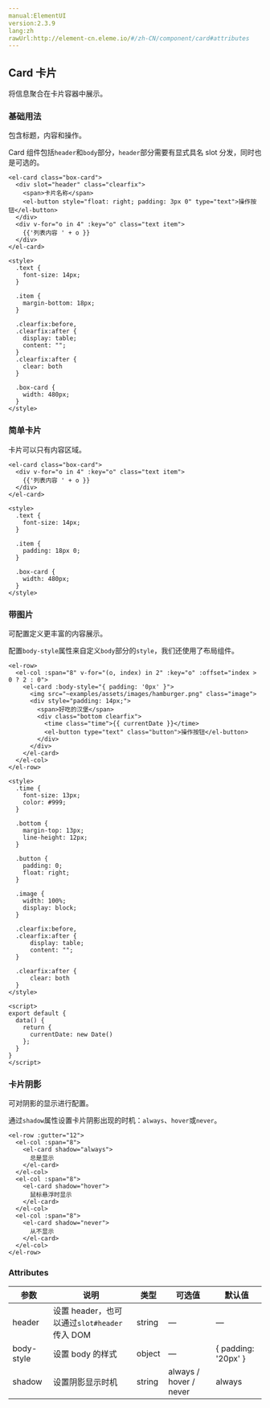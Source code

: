 ```yaml
---
manual:ElementUI
version:2.3.9
lang:zh
rawUrl:http://element-cn.eleme.io/#/zh-CN/component/card#attributes
---
```



## Card 卡片<a name="card-qia-pian"></a>


将信息聚合在卡片容器中展示。


### 基础用法<a name="ji-chu-yong-fa"></a>


包含标题，内容和操作。



Card 组件包括`header`和`body`部分，`header`部分需要有显式具名 slot 分发，同时也是可选的。



```
<el-card class="box-card">
  <div slot="header" class="clearfix">
    <span>卡片名称</span>
    <el-button style="float: right; padding: 3px 0" type="text">操作按钮</el-button>
  </div>
  <div v-for="o in 4" :key="o" class="text item">
    {{'列表内容 ' + o }}
  </div>
</el-card>

<style>
  .text {
    font-size: 14px;
  }

  .item {
    margin-bottom: 18px;
  }

  .clearfix:before,
  .clearfix:after {
    display: table;
    content: "";
  }
  .clearfix:after {
    clear: both
  }

  .box-card {
    width: 480px;
  }
</style>

```




### 简单卡片<a name="jian-dan-qia-pian"></a>


卡片可以只有内容区域。


```
<el-card class="box-card">
  <div v-for="o in 4" :key="o" class="text item">
    {{'列表内容 ' + o }}
  </div>
</el-card>

<style>
  .text {
    font-size: 14px;
  }

  .item {
    padding: 18px 0;
  }

  .box-card {
    width: 480px;
  }
</style>

```




### 带图片<a name="dai-tu-pian"></a>


可配置定义更丰富的内容展示。



配置`body-style`属性来自定义`body`部分的`style`，我们还使用了布局组件。



```
<el-row>
  <el-col :span="8" v-for="(o, index) in 2" :key="o" :offset="index > 0 ? 2 : 0">
    <el-card :body-style="{ padding: '0px' }">
      <img src="~examples/assets/images/hamburger.png" class="image">
      <div style="padding: 14px;">
        <span>好吃的汉堡</span>
        <div class="bottom clearfix">
          <time class="time">{{ currentDate }}</time>
          <el-button type="text" class="button">操作按钮</el-button>
        </div>
      </div>
    </el-card>
  </el-col>
</el-row>

<style>
  .time {
    font-size: 13px;
    color: #999;
  }
  
  .bottom {
    margin-top: 13px;
    line-height: 12px;
  }

  .button {
    padding: 0;
    float: right;
  }

  .image {
    width: 100%;
    display: block;
  }

  .clearfix:before,
  .clearfix:after {
      display: table;
      content: "";
  }
  
  .clearfix:after {
      clear: both
  }
</style>

<script>
export default {
  data() {
    return {
      currentDate: new Date()
    };
  }
}
</script>

```




### 卡片阴影<a name="qia-pian-yin-ying"></a>


可对阴影的显示进行配置。



通过`shadow`属性设置卡片阴影出现的时机：`always`、`hover`或`never`。



```
<el-row :gutter="12">
  <el-col :span="8">
    <el-card shadow="always">
      总是显示
    </el-card>
  </el-col>
  <el-col :span="8">
    <el-card shadow="hover">
      鼠标悬浮时显示
    </el-card>
  </el-col>
  <el-col :span="8">
    <el-card shadow="never">
      从不显示
    </el-card>
  </el-col>
</el-row>

```




### Attributes<a name="attributes"></a>
参数 | 说明 | 类型 | 可选值 | 默认值 
 ---  |  ---  |  ---  |  ---  |  ---  | 
header | 设置 header，也可以通过`slot#header`传入 DOM | string | — | — 
body-style | 设置 body 的样式 | object | — | { padding: &#39;20px&#39; } 
shadow | 设置阴影显示时机 | string | always / hover / never | always 


